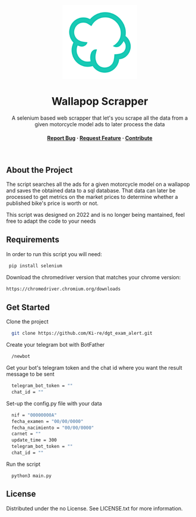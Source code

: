 <div align="center">
  <img src="logo.png" alt="logo" width="200" height="auto" />
  <h1>Wallapop Scrapper</h1>
  
  <p>
    A selenium based web scrapper that let's you scrape all the data from a given motorcycle model ads to later process the data
  </p>
  
<h4>
    <a href="https://github.com/Ki-re/Wallapop-Scrapper/issues/">Report Bug</a>
  <span> · </span>
    <a href="https://github.com/Ki-re/Wallapop-Scrapper/issues/">Request Feature</a>
  <span> · </span>
    <a href="https://github.com/Ki-re/Wallapop-Scrapper/pulls">Contribute</a>
  </h4>
</div>

<br />

<!-- About the Project -->

## About the Project

The script searches all the ads for a given motorcycle model on a wallapop and saves the obtained data to a sql database. That data can later be processed to get metrics on the market prices to determine whether a published bike's price is worth or not.

This script was designed on 2022 and is no longer being mantained, feel free to adapt the code to your needs

<!-- Requirements -->

## Requirements

In order to run this script you will need: 

```bash
 pip install selenium
```

Download the chromedriver version that matches your chrome version: 

```bash
https://chromedriver.chromium.org/downloads
```

<!-- Get Started -->

## Get Started

Clone the project

```bash
  git clone https://github.com/Ki-re/dgt_exam_alert.git
```

Create your telegram bot with BotFather

```bash
  /newbot
```

Get your bot's telegram token and the chat id where you want the result message to be sent

```bash
  telegram_bot_token = ""
  chat_id = ""
```

Set-up the config.py file with your data

```bash
  nif = "00000000A"
  fecha_examen = "00/00/0000"
  fecha_nacimiento = "00/00/0000"
  carnet = ""
  update_time = 300 
  telegram_bot_token = ""
  chat_id = ""
```

Run the script
```
  python3 main.py
```

<!-- License -->

## License

Distributed under the no License. See LICENSE.txt for more information.
